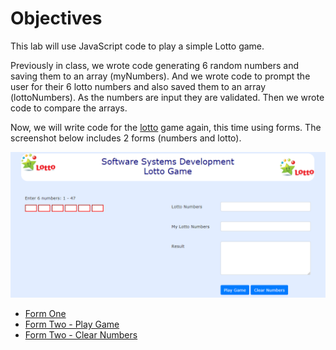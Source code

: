 # Objectives

This lab will use JavaScript code to play a simple Lotto game.

Previously in class, we wrote code generating 6 random numbers and saving them to an array (myNumbers). And we wrote code to prompt the user for 
their 6 lotto numbers and also saved them to an array (lottoNumbers). As the numbers are input they are validated. Then we wrote code to compare the arrays. 

Now, we will write code for the <a href="archives/Lotto/lotto.html" target = "_blank">lotto</a> game again, this time using forms. 
The screenshot below includes 2 forms (numbers and lotto).

![](img/lotto1.png)

- [Form One](#01)
- [Form Two - Play Game](#02)
- [Form Two - Clear Numbers](#03)

